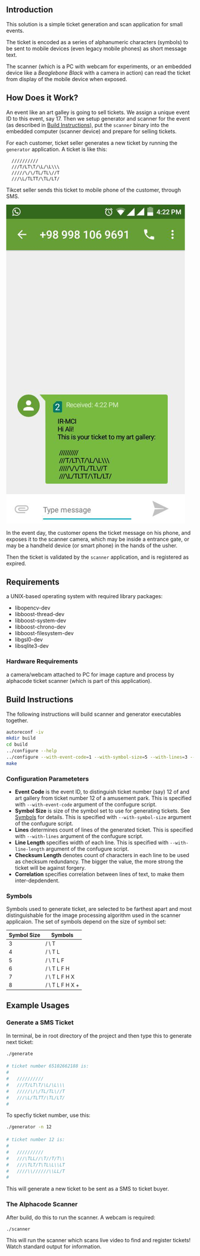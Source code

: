 ## Introduction

This solution is a simple ticket generation and scan application for small events. 

The ticket is encoded as a series of alphanumeric characters (symbols) to be sent to mobile devices (even legacy mobile phones) as short message text. 

The scanner (which is a PC with webcam for experiments, or an embedded device like a *Beaglebone Black* with a camera in action) can read the ticket from display of the mobile device when exposed.


## How Does it Work?

An event like an art galley is going to sell tickets. We assign a unique event ID to this event, say 17. Then we setup generator and scanner for the event (as described in [Build Instructions](#build-instructions)), put the `scanner` binary into the embedded computer (scanner device) and prepare for selling tickets. 

For each customer, ticket seller generates a new ticket by running the `generator` application. A ticket is like this: 

```
  //////////
  ///T/LT\T/\L/\L\\\
  /////\/\/TL/TL\//T
  ///\L/TLTT/\TL/LT/
```

Tikcet seller sends this ticket to mobile phone of the customer, through SMS. 

![The Alphacode Ticket](photo5924901754586116558.jpg)

In the event day, the customer opens the ticket message on his phone, and exposes it to the scanner camera, which may be inside a entrance gate, or may be a handheld device (or smart phone) in the hands of the usher. 

Then the ticket is validated by the `scanner` application, and is registered as expired. 

## Requirements

a UNIX-based operating system with required library packages:

- libopencv-dev
- libboost-thread-dev
- libboost-system-dev
- libboost-chrono-dev
- libboost-filesystem-dev
- libgsl0-dev
- libsqlite3-dev


### Hardware Requirements

a camera/webcam attached to PC for image capture and process by alphacode ticket scanner (which is part of this application).


## <a name="build-instructions"></a>Build Instructions

The following instructions will build scanner and generator executables together.

```bash
autoreconf -iv
mkdir build
cd build
../configure --help
../configure --with-event-code=1 --with-symbol-size=5 --with-lines=3 --with-line-length=15 --with-checksum-length=9 --with-correlation=5
make
```

### Configuration Parameteters

- **Event Code** is the event ID, to distinguish ticket number (say) 12 of and art gallery from ticket number 12 of a amusement park. This is specified with `--with-event-code` argument of the confugure script.
- **Symbol Size** is size of the symbol set to use for generating tickets. See [Symbols](#symbols) for details. This is specified with `--with-symbol-size` argument of the confugure script.
- **Lines** determines count of lines of the generated ticket. This is specified with `--with-lines` argument of the confugure script.
- **Line Length** specifies width of each line. This is specified with `--with-line-length` argument of the confugure script.
- **Checksum Length** denotes count of characters in each line to be used as checksum redundancy. The bigger the value, the more strong the ticket will be against forgery.
- **Correlation** specifies correlation between lines of text, to make them inter-depdendent.

### <a name="symbols"></a>Symbols

Symbols used to generate ticket, are selected to be farthest apart and most distinguishable for the image processing algorithm used in the scanner applicaion. The set of symbols depend on the size of symbol set:

| Symbol Size | Symbols         |
|-------------|-----------------|
| 3           | / \ T           |
| 4           | / \ T L         |
| 5           | / \ T L F       |
| 6           | / \ T L F H     |
| 7           | / \ T L F H X   |
| 8           | / \ T L F H X + |

## Example Usages

### Generate a SMS Ticket

In terminal, be in root directory of the project and then type this to generate next ticket:

```bash
./generate

# ticket number 65102662188 is:
# 
#   //////////
#   ///T/LT\T/\L/\L\\\
#   /////\/\/TL/TL\//T
#   ///\L/TLTT/\TL/LT/
# 
```

To specfiy ticket number, use this:

```bash
./generator -n 12

# ticket number 12 is:
# 
#   //////////
#   ///\TLL//\T//T/T\\
#   ///\TLT/T\TL\L\\LT
#   ////\\//////\\LL/T
# 
```

This will generate a new ticket to be sent as a SMS to ticket buyer.

### The Alphacode Scanner

After build, do this to run the scanner. A webcam is required:

```
./scanner
```

This will run the scanner which scans live video to find and register tickets! Watch standard output for information.
